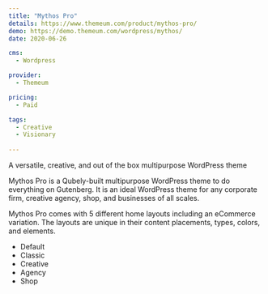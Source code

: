 ```yaml
---
title: "Mythos Pro"
details: https://www.themeum.com/product/mythos-pro/
demo: https://demo.themeum.com/wordpress/mythos/
date: 2020-06-26

cms: 
  - Wordpress

provider: 
  - Themeum

pricing:
  - Paid

tags:
  - Creative
  - Visionary
  
---
```


A versatile, creative, and out of the box multipurpose WordPress theme

Mythos Pro is a Qubely-built multipurpose WordPress theme  to do everything on Gutenberg. It is an ideal WordPress theme for any corporate firm, creative agency, shop, and businesses of all scales.

Mythos Pro comes with 5 different home layouts including an eCommerce variation. The layouts are unique in their content placements, types, colors, and elements.

- Default
- Classic
- Creative
- Agency
- Shop
